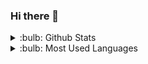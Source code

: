 ### Hi there 👋

<details>
<summary>:bulb: Github Stats</summary>
<img src="https://github-readme-stats.vercel.app/api?username=mehmetmucahitnet&theme=radical" >
</details>

<details>
<summary>:bulb:  Most Used Languages</summary>
<img src="https://github-readme-stats.vercel.app/api/top-langs/?username=mehmetmucahitnet&layout=compact" >
</details>

<!--
**mehmetmucahitnet/mehmetmucahitnet** is a ✨ _special_ ✨ repository because its `README.md` (this file) appears on your GitHub profile.

Here are some ideas to get you started:

- 🔭 I’m currently working on ...
- 🌱 I’m currently learning ...
- 👯 I’m looking to collaborate on ...
- 🤔 I’m looking for help with ...
- 💬 Ask me about ...
- 📫 How to reach me: ...
- 😄 Pronouns: ...
- ⚡ Fun fact: ...
-->
